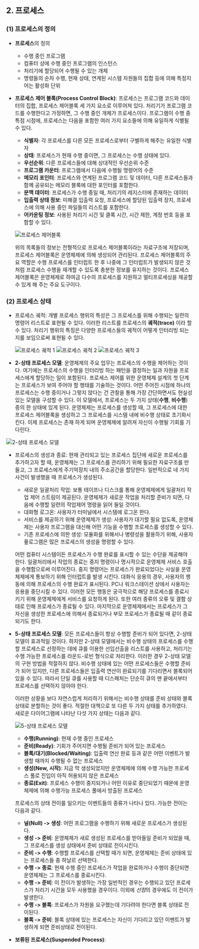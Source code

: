 ## 2. 프로세스

### (1) 프로세스의 정의

- **프로세스**의 정의
  - 수행 중인 프로그램
  - 컴퓨터 상에 수행 중인 프로그램의 인스턴스
  - 처리기에 할당되어 수행될 수 있는 개체
  - 명령들의 순차 수행, 현재 상태, 연계된 시스템 자원들의 집합 등에 의해 특정지어는 활성화 단위

- **프로세스 제어 블록(Process Control Block)**: 프로세스는 프로그램 코드와 데이터의 집합, 프로세스 제어블록 세 가지 요소로 이루어져 있다. 처리기가 프로그램 코드를 수행한다고 가정하면,
그 수행 중인 개체가 프로세스이다. 프로그램이 수행 중 특점 시점에, 프로세스는 다음을 포함한 여러 가지 요소들에 의해 유일하게 식별될 수 있다.
  - **식별자**: 각 프로세스를 다른 모든 프로세스로부터 구별하게 해주는 유일한 식별자
  - **상태**: 프로세스가 현재 수행 중이면, 그 프로세스는 수행 상태에 있다.
  - **우선순위**: 다른 프로세스들에 대해 상대적인 우선순위 수준
  - **프로그램 카운터**: 프로그램에서 다음에 수행될 명령어의 수준
  - **메모리 포인터**: 프로세스와 연계된 프로그램 코드 및 데이터, 다른 프로세스들과 함께 공유되는 메모리 블록에 대한 포인터를 포함한다.
  - **문맥 데이터**: 프로세스가 수행 중일 때, 처리기의 레지스터에 존재하는 데이터
  - **입출력 상태 정보**: 미해결 입출력 요청, 프로세스에 할당된 입출력 장치, 프로세스에 의해 사용 중인 파일들의 리스트를 포함한다.
  - **어카운팅 정보**: 사용된 처리기 시간 및 클록 시간, 시간 제한, 계정 번호 등을 포함할 수 있다.


  ![프로세스 제어블록](https://user-images.githubusercontent.com/56579239/153857692-f9aaebc0-4480-459a-917a-3116229735d4.png)

  
  위의 목록들의 정보는 전형적으로 프로세스 제어블록이라는 자료구조에 저장되며, 프로세스 제어블록은 운영체제에 의해 생성되어 관리된다. 프로세스 제어블록의 주요 역할은 수행 프로세스를 인터럽트 한 후 나중에
  그 인터럽트가 발생되지 않은 것처럼 프로세스 수행을 재개할 수 있도록 충분한 정보를 유지하는 것이다. 프로세스 제어블록은 운영체제로 하여금 다수의 프로세스를 지원하고 멀티프로세싱을 제공할 수 있게
  해 주는 주요 도구이다.

### (2) 프로세스 상태

- 프로세스 궤적: 개별 프로세스 행위의 특성은 그 프로세스를 위해 수행되는 일련의 명령어 리스트로 표현될 수 있다. 이러한 리스트를 프로세스의 **궤적(trace)** 이라 할 수 있다. 
처리기 행위의 특징은 다양한 프로세스들의 궤적이 어떻게 인터리빙 되는지를 보임으로써 표현될 수 있다.


  ![프로세스 궤적 1](https://user-images.githubusercontent.com/56579239/153857733-8841ce6a-7df6-4c4e-aa95-98d4e11f76ec.png)
  ![프로세스 궤적 2](https://user-images.githubusercontent.com/56579239/153857757-6873ec09-c560-47d2-9a62-397f15bf2fe7.png)
  ![프로세스 궤적 3](https://user-images.githubusercontent.com/56579239/153857768-dadb3b90-4352-4e2c-a576-85e92dab1064.png)

  
- **2-상태 프로세스 모델**: 운영체제의 주요 업무는 프로세스의 수행을 제어하는 것이다. 여기에는 프로세스의 수행을 인터리빙 하는 패턴을 결정하는 일과 자원을 프로세스에게 할당하는 일이 포함된다.
프로세스 제어를 위한 운영체제 설계의 첫 단계는 프로세스가 보여 주어야 할 행태를 기술하는 것이다. 어떤 주어진 시점에 하나의 프로세스는 수행 중이거나 그렇지 않다는 건 관찰을 통해 가장
간단하면서도 현실성 있는 모델을 구성할 수 있다. 이 모델에서, 프로세스는 두 가지 상태(**수행**, **비수행**) 중의 한 상태에 있게 된다. 운영체제는 프로세스를 생성할 때, 그 프로세스에 대한
프로세스 제어블록을 생성하고 그 프로세스를 시스템 내에 비수행 상태로 초기화시킨다. 이제 프로세스는 존재 하게 되며 운영체제에 알려져 자신이 수행될 기회를 기다린다.

 ![2-상태 프로세스 모델](https://user-images.githubusercontent.com/56579239/153857789-c9e0f100-5c51-486e-a1ac-59debc8d03db.png)

- 프로세스의 생성과 종료: 현재 관리되고 있는 프로세스 집단에 새로운 프로세스를 추가하고자 할 때, 운영체제는 그 프로세스를 관리하기 위해 필요한 자료구조를 만들고, 그 프로세스에게 주기억장치
내의 주소공간을 할당한다. 일반적으로 네 가지 사건이 발생했을 때 프로세스가 생성된다.
  - 새로운 일괄처리 작업: 보통 테이프나 디스크를 통해 운영체제에게 일괄처리 작업 제어 스트림이 제공된다. 운영체제가 새로운 작업을 처리할 준비가 되면, 다음에 수행할 일련의 작업제어 명령을 읽어 들일 것이다.
  - 대화형 로그온: 사용자가 터미널에서 시스템에 로그온 한다.
  - 서비스를 제공하기 위해 운영체제가 생성: 사용자가 대기할 필요 없도록, 운영체제는 사용자 프로그램을 대신해 어떤 기능을 수행할 프로세스를 생성할 수 있다.
  - 기존 프로세스에 의한 생성: 모듈화를 위해서나 병령성을 활용하기 위해, 사용자 픞로그램은 많은 프로세스의 생성을 명령할 수 있다.
  
  어떤 컴퓨터 시스템이든 프로세스가 수행 완료를 표시할 수 있는 수단을 제공해야 한다. 일괄처리에서 작업의 종료는 중지 명령이나 명시적으로 운영체제 서비스 호출을 수행함으로써 이루어진다.
  중지 명령어는 프로세스가 완료되었다는 사실을 운영체제에게 통보하기 위해 인터럽트를 발생 시킨다. 대화식 응용의 경우, 사용자의 행동에 의해 프로세스의 수행 완료가 표시된다. PC나 워크스테이션
  상에서 사용자는 응용을 중단시킬 수 있다. 이러한 모든 행동은 궁극적으로 해당 프로세스를 종료시키기 위해 운영체제에게 서비스를 요청하게 된다. 또한 여러 종류의 오류 및 결함 상태로 인해 프로세스가 종료될 수 있다. 마지막으로 운영체제에서는 프로세스가 그 자신을 생성한 프로세스에 의해서 종료되거나 부모 프로세스가 종료될 때 같이 종료되기도 한다.
  
- **5-상태 프로세스 모델**: 모든 프로세스들이 항상 수행할 준비가 되어 있다면, 2-상태 모델이 효과적일 것이다. 하지만 2-상태 모델에서는 비수행 상태의 프로세스를 수행할 프로세스로 선정하는 데에
  큐를 이용한 선입선출을 리스트를 사용하고, 처리기는 수행 가능한 프로세스를 라운드-로빈 형식으로 처리한다. 이러한 경우 2-상태 모델의 구현 방법을 적절하지 않다. 비수행 상태에 있는 어떤
  프로세스들은 수행할 준비가 되어 있지만, 다른 프로세스들은 입출력 연산이 완료되기를 기다리면서 블록되어 있을 수 있다. 따라서 단일 큐를 사용할 때 디스패처는 단순히 큐의 맨 끝에서부터
  프로세스를 선택하지 않아야 한다.
  
  이러한 상황을 보다 자연스럽게 처리하기 위해서는 비수행 상태를 준비 상태와 블록 상태로 분할하는 것이 좋다. 적절한 대책으로 또 다른 두 가지 상태를 추가하였다. 새로운 다이어그램에 나타난
  다섯 가지 상태는 다음과 같다.
  
  ![5-상태 프로세스 모델](https://user-images.githubusercontent.com/56579239/153857809-bb6fc635-0727-462c-92c4-a313801d0c76.png)
  
  - **수행(Running)**: 현재 수행 중인 프로세스
  - **준비(Ready)**: 기회가 주어지면 수행될 준비가 되어 있는 프로세스
  - **블록/대기(Blocked/Waiting)**: 입출력 연산 완료 등과 같은 어떤 이벤트가 발생할 때까지 수행될 수 없는 프로세스
  - **생성(New, 시작)**: 지금 막 생성되었지만 운영체제에 의해 수행 가능한 프로세스 풀로 진입이 아직 허용되지 않은 프로세스
  - **종료(Exit)**:  프로세스 수행이 중지되거나 어떤 이유로 중단되었기 때문에 운영체제에 의해 수행가능 프로세스 풀에서 방출된 프로세스
  
  프로세스의 상태 전이를 일으키는 이벤트들의 종류가 나타나 있다. 가능한 전이는 다음과 같다.
  - **널(Null) -> 생성**: 어떤 프로그램을 수행하기 위해 새로운 프로세스가 생성된다.
  - **생성 -> 준비**: 운영체제가 새로 생성된 프로세스를 받아들일 준비가 되었을 때, 그 프로세스를 생성 상태에서 준비 상태로 전이시킨다.
  - **준비 -> 수행**: 수행할 프로세스를 선택할 때가 되면, 운영체제는 준비 상태에 있는 프로세스들 중 하날르 선택한다.
  - **수행 -> 종료**: 현재 수행 중인 프로세스가 작업을 완료하거나 수행이 중단되면 운영체제는 그 프로세스를 종료시킨다.
  - **수행 -> 준비**: 이 전이가 발생하는 가장 일반적인 경우는 수행되고 있던 프로세스가 처리기 시간을 모두 사용했을 경우이다. 이외에 *선점*의 경우에도 이 전이가 발생한다.
  - **수행 -> 블록**: 프로세스가 자원을 요구했는데 기다려야 한다면 블록 상태로 전이된다.
  - **블록 -> 준비**: 블록 상태에 있는 프로세스는 자신이 기다리고 있던 이벤트가 발생하게 되면 준비상태로 전이된다.
  
- **보류된 프로세스(Suspended Process)**: 
  
  
